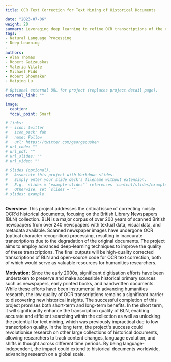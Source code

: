 ```yaml
---
title: OCR Text Correction for Text Mining of Historical Documents

date: "2023-07-06"
weight: 20
summary: Leveraging deep learning to refine OCR transcriptions of the extensive British Library Newspapers collection, this project seeks to overcome the barrier of inaccurate text data, unveiling a rich resource for exploring centuries of historical narratives and advancing global humanities research
tags:
- Natural Language Processing
- Deep Learning
- 
authors:
- Alan Thomas
- Robert Gaizauskas
- Valeria Vitale
- Michael Pidd
- Robert Shoemaker
- Haiping Lu

# Optional external URL for project (replaces project detail page).
external_link: ""

image:
  caption: 
  focal_point: Smart

# links:
# - icon: twitter
#   icon_pack: fab
#   name: Follow
#   url: https://twitter.com/georgecushen
# url_code: ""
# url_pdf: ""
# url_slides: ""
# url_video: ""

# Slides (optional).
#   Associate this project with Markdown slides.
#   Simply enter your slide deck's filename without extension.
#   E.g. `slides = "example-slides"` references `content/slides/example-slides.md`.
#   Otherwise, set `slides = ""`.
# slides: example
---
```


<b>Overview</b>: This project addresses the critical issue of correcting noisily OCR'd historical documents, focusing on the British Library Newspapers (BLN) collection. BLN is a major corpus of over 200 years of scanned British newspapers from over 240 newspapers with textual data, visual data, and metadata available. Scanned newspaper images have undergone OCR (optical character recognition) processing, resulting in inaccurate transcriptions due to the degradation of the original documents. The project aims to employ advanced deep-learning techniques to improve the quality of these transcriptions. The final outputs will be high-quality corrected transcriptions of BLN and open-source code for OCR text correction, both of which would serve as valuable resources for humanities researchers.

<b>Motivation</b>: Since the early 2000s, significant digitisation efforts have been undertaken to preserve and make accessible historical primary sources such as newspapers, early printed books, and handwritten documents. While these efforts have been instrumental in advancing humanities research, the low quality of OCR transcriptions remains a significant barrier to discovering new historical insights. The successful completion of this project promises both short-term and long-term benefits. In the short term, it will significantly enhance the transcription quality of BLN, enabling accurate and efficient searching within the collection as well as unlocking the potential for text mining, which was previously impractical due to low transcription quality. In the long term, the project's success could revolutionise research on other large collections of historical documents, allowing researchers to track content changes, language evolution, and shifts in thought across different time periods. By being language-independent, the impact could extend to historical documents worldwide, advancing research on a global scale.



